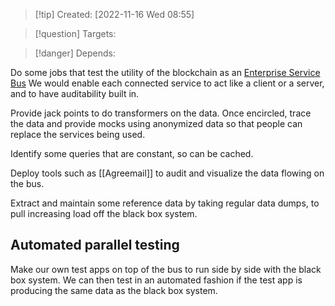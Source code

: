 >[!tip] Created: [2022-11-16 Wed 08:55]

>[!question] Targets: 

>[!danger] Depends: 

Do some jobs that test the utility of the blockchain as an [Enterprise Service Bus](https://en.wikipedia.org/wiki/Enterprise_service_bus) We would enable each connected service to act like a client or a server, and to have auditability built in. 

Provide jack points to do transformers on the data.  Once encircled, trace the data and provide mocks using anonymized data so that people can replace the services being used.

Identify some queries that are constant, so can be cached.

Deploy tools such as [[Agreemail]] to audit and visualize the data flowing on the bus.

Extract and maintain some reference data by taking regular data dumps, to pull increasing load off the black box system.

## Automated parallel testing
Make our own test apps on top of the bus to run side by side with the black box system.  We can then test in an automated fashion if the test app is producing the same data as the black box system.